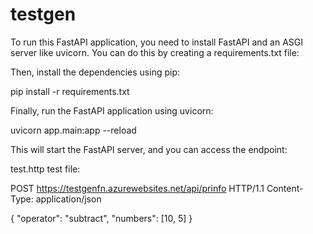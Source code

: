 # testgen

To run this FastAPI application, you need to install FastAPI and an ASGI server like uvicorn. You can do this by creating a requirements.txt file:

Then, install the dependencies using pip:

pip install -r requirements.txt

Finally, run the FastAPI application using uvicorn:

uvicorn app.main:app --reload

This will start the FastAPI server, and you can access the endpoint:

test.http test file: 

POST https://testgenfn.azurewebsites.net/api/prinfo HTTP/1.1
Content-Type: application/json

{
    "operator": "subtract",
    "numbers": [10, 5]
}



